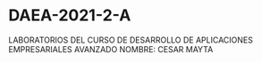 # DAEA-2021-2-A
LABORATORIOS DEL CURSO DE DESARROLLO DE APLICACIONES EMPRESARIALES AVANZADO
NOMBRE: CESAR MAYTA
